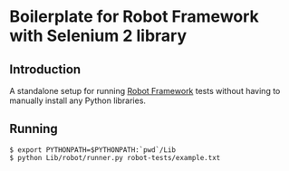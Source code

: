 Boilerplate for Robot Framework with Selenium 2 library
=======================================================

Introduction
------------

A standalone setup for running [Robot Framework](http://code.google.com/p/robotframework/) tests without having to
manually install any Python libraries.

Running
-------

    $ export PYTHONPATH=$PYTHONPATH:`pwd`/Lib
    $ python Lib/robot/runner.py robot-tests/example.txt